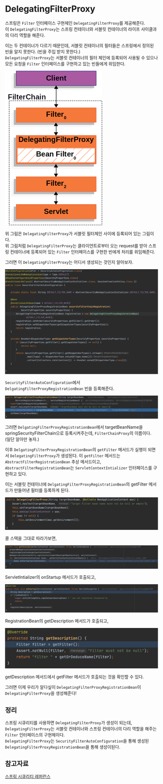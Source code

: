 # DelegatingFilterProxy

스프링은 `Filter` 인터페이스 구현체인 `DelegatingFilterProxy`를 제공해준다. <br>
이 `DelegatingFilterProxy`는 스프링 컨테이너와 서블릿 컨테이너의 라이프 사이클과의 다리 역할을 해준다.<br>

이는 두 컨테이너가 다르기 때문인데, 서블릿 컨테이너의 필터들은 스프링에서 정의된 빈을 알지 못한다. (빈을 주입 받지 못한다.) <br>
`DelegatingFilterProxy`는 서블릿 컨테이너의 필터 체인에 등록되어 사용될 수 있으나 모든 요청을 `Filter` 인터페이스를 구현하고 있는 빈들에게 위임한다.

![](/SpringSecurity/img/DelegatingFilterProxy.png)

위 그림은 `DelegatingFilterProxy`가 서블릿 필터체인 사이에 등록되어 있는 그림이다.<br>
위 그림처럼 `DelegatingFilterProxy`는 클라이언트로부터 오는 request를 받아 스프링 컨테이너에 등록되어 있는 `Filter` 인터페이스를 구현한 빈에게 처리를 위임해준다.

그러면 이 `DelegatingFilterProxy`는 어디서 생성되는 것인지 알아보자.

![](./img/2022-09-21-22-25-50.png)

`SecurityFilterAutoConfiguration`에서 `DelgatingFilterProxyRegistrationBean` 빈을 등록해준다.

![](./img/2022-09-21-22-30-45.png)

그러면 `DelgatingFilterProxyRegistrationBean`에서 targetBeanName을 springSecurityFilterChain으로 등록시켜주는데, `FilterChainProxy`의 이름이다. (일단 알아만 놓자.)

이후 `DelgatingFilterProxyRegistrationBean`의 `getFilter` 메서드가 실행이 되면서 `DelegatingFilterProxy`가 생성된다. 이 `getFilter` 메서드는 `AbstractFilterRegistrationBean` 추상 메서드이고, `AbstractFilterRegistrationBean`는 `ServletContextIntializer` 인터페이스를 구현하고 있다.

이는 서블릿 컨테이너에 `DelgatingFilterProxyRegistrationBean`의 getFilter 메서드가 만들어낸 필터를 등록하게 된다.

![](./img/2022-09-21-22-36-57.png)

콜 스택을 그대로 따라가보면, 

![](./img/2022-09-21-22-51-45.png)

ServletIntializer의 onStartup 메서드가 호출되고,

![](./img/2022-09-21-22-52-28.png)

RegistrationBean의 getDescription 메서드가 호출되고,

![](./img/2022-09-21-22-53-36.png)

getDescription 메서드에서 getFilter 메서드가 호출되는 것을 확인할 수 있다.

그러면 이제 우리가 알다싶이 `DelegatingFilterProxyRegistrationBean`이 `DelegatingFilterProxy`을 생성해준다!

## 정리
스프링 시큐리티를 사용하면 `DelegatingFilterProxy`가 생성이 되는데, <br>
`DelegatingFilterProxy`는 서블릿 컨테이너와 스프링 컨테이너의 다리 역할을 해주는 `Filter` 인터페이스의 구현체이다. <br>
`DelegatingFilterProxy`는 `SecurityFilterAutoConfiguration`을 통해 생성된 `DelegatingFilterProxyRegistrationBean`을 통해 생성이된다.

## 참고자료
[스프링 시큐리티 레퍼런스](https://docs.spring.io/spring-security/reference/servlet/architecture.html)